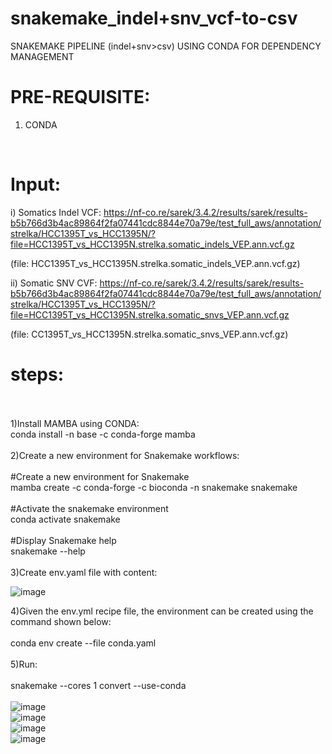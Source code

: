 # snakemake_indel+snv_vcf-to-csv
SNAKEMAKE PIPELINE (indel+snv>csv) USING CONDA FOR DEPENDENCY MANAGEMENT
<br>
# PRE-REQUISITE:
1) CONDA
<br>

# Input:
 i) Somatics Indel VCF: https://nf-co.re/sarek/3.4.2/results/sarek/results-b5b766d3b4ac89864f2fa07441cdc8844e70a79e/test_full_aws/annotation/strelka/HCC1395T_vs_HCC1395N/?file=HCC1395T_vs_HCC1395N.strelka.somatic_indels_VEP.ann.vcf.gz
 
 (file: HCC1395T_vs_HCC1395N.strelka.somatic_indels_VEP.ann.vcf.gz)

ii) Somatic SNV CVF: https://nf-co.re/sarek/3.4.2/results/sarek/results-b5b766d3b4ac89864f2fa07441cdc8844e70a79e/test_full_aws/annotation/strelka/HCC1395T_vs_HCC1395N/?file=HCC1395T_vs_HCC1395N.strelka.somatic_snvs_VEP.ann.vcf.gz

(file: CC1395T_vs_HCC1395N.strelka.somatic_snvs_VEP.ann.vcf.gz)

# steps:
<br>
<br>
1)Install MAMBA using CONDA:
<br>
conda install -n base -c conda-forge mamba
<br>
<br>
2)Create a new environment for Snakemake workflows:
<br>
<br>
#Create a new environment for Snakemake
<br>
mamba create -c conda-forge -c bioconda -n snakemake snakemake
<br>
<br>
#Activate the snakemake environment
<br>
conda activate snakemake
<br>
<br>
#Display Snakemake help
<br>
snakemake --help
<br>
<br>
3)Create env.yaml file with content: 

![image](https://github.com/user-attachments/assets/320eaecc-af57-4998-b374-5d446775366f)

4)Given the env.yml recipe file, the environment can be created using the command shown below:
<br>
<br>
conda env create --file conda.yaml
<br>
<br>
5)Run:
<br>
<br>
snakemake --cores 1 convert --use-conda
<br>
<br>
![image](https://github.com/user-attachments/assets/5db83f12-f9b3-4e63-998b-a856e2bb69f7)
<br>
![image](https://github.com/user-attachments/assets/cd29ecca-831f-4a77-a58b-4e281deaf0ef)
<br>
![image](https://github.com/user-attachments/assets/64371f14-e545-498d-b76b-2e6693e0515d)
<br>
![image](https://github.com/user-attachments/assets/532aad83-daf3-4c3f-9340-319ef5782e4d)

